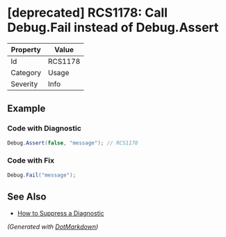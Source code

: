 # \[deprecated\] RCS1178: Call Debug\.Fail instead of Debug\.Assert

| Property | Value   |
| -------- | ------- |
| Id       | RCS1178 |
| Category | Usage   |
| Severity | Info    |

## Example

### Code with Diagnostic

```csharp
Debug.Assert(false, "message"); // RCS1178
```

### Code with Fix

```csharp
Debug.Fail("message");
```

## See Also

* [How to Suppress a Diagnostic](../HowToConfigureAnalyzers.md#how-to-suppress-a-diagnostic)


*\(Generated with [DotMarkdown](http://github.com/JosefPihrt/DotMarkdown)\)*